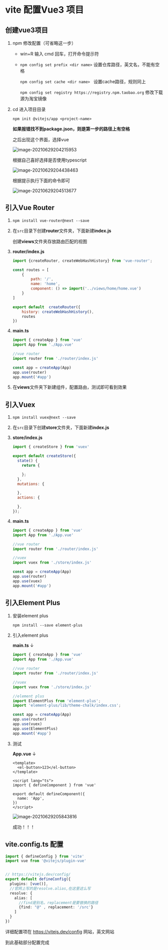 # vite 配置Vue3 项目

## 创建vue3项目

1. npm 修改配置（可省略这一步）

   * win+R 输入 cmd 回车，打开命令提示符

   * `npm config set prefix <dir name>` 设置仓库路径，英文名，不能有空格

     `npm config set cache <dir name> ` 设置cache路径，规则同上

     `npm config set registry https://registry.npm.taobao.org` 修改下载源为淘宝镜像

2. cd 进入项目目录

   `npm init @vitejs/app <project-name>`

   **如果报错找不到package.json，则是第一步的路径上有空格**

   之后出现这个界面，选择vue

   ![image-20210629204215953](E:\TZW\Entrepot\Note\MarkDown\Imgs\image-20210629204215953.png)
   
   根据自己喜好选择是否使用typescript
   
   ![image-20210629204438463](E:\TZW\Entrepot\Note\MarkDown\Imgs\image-20210629204438463.png)
   
   根据提示执行下面的命令即可
   
   ![image-20210629204513677](E:\TZW\Entrepot\Note\MarkDown\Imgs\image-20210629204513677.png)


## 引入Vue Router

1. `npm install vue-router@next --save`

2. 在`src`目录下创建**router**文件夹，下面新建**index.js**

   创建**views**文件夹存放路由匹配的视图

3. **router/index.js**

   ```javascript
   import {createRouter, createWebHashHistory} from 'vue-router';
   
   const routes = [
       {
           path: '/',
           name: 'home',
           component: () => import('../views/home/home.vue')
       }
   ]
   
   export default  createRouter({
       history: createWebHashHistory(),
       routes
   })
   ```

   

4. **main.ts**

   ```typescript
   import { createApp } from 'vue'
   import App from './App.vue'
   
   //vue router
   import router from './router/index.js'
   
   const app = createApp(App)
   app.use(router)
   app.mount('#app')
   ```

5. 在**views**文件夹下新建组件，配置路由，测试即可看到效果

## 引入Vuex

1. `npm install vuex@next --save`

2. 在`src`目录下创建**store**文件夹，下面新建**index.js**

3. **store/index.js**

   ```javascript
   import { createStore } from 'vuex'
   
   export default createStore({
     state() {
       return {
   
       };
     },
     mutations: {
   
     },
     actions: {
   
     },
   });
   ```

4. **main.ts**

   ```typescript
   import { createApp } from 'vue'
   import App from './App.vue'
   
   //vue router
   import router from './router/index.js'
   
   //vuex
   import vuex from './store/index.js'
   
   const app = createApp(App)
   app.use(router)
   app.use(vuex)
   app.mount('#app')
   ```


## 引入Element Plus

1. 安装element plus

   `npm install --save element-plus`

2. 引入element plus

   **main.ts** ↓

   ```typescript
   import { createApp } from 'vue'
   import App from './App.vue'
   
   //vue router
   import router from './router/index.js'
   
   //vuex
   import vuex from './store/index.js'
   
   //element plus
   import ElementPlus from 'element-plus';
   import 'element-plus/lib/theme-chalk/index.css';
   
   const app = createApp(App)
   app.use(router)
   app.use(vuex)
   app.use(ElementPlus)
   app.mount('#app')
   ```

3. 测试

   **App.vue** ↓

   ```vue
   <template>
     <el-button>123</el-button>
   </template>
   
   <script lang="ts">
   import { defineComponent } from 'vue'
   
   export default defineComponent({
     name: 'App',
   })
   </script>
   ```

   ![image-20210629205843816](E:\TZW\Entrepot\Note\MarkDown\Imgs\image-20210629205843816.png)

   成功！！！

## vite.config.ts 配置

```typescript
import { defineConfig } from 'vite'
import vue from '@vitejs/plugin-vue'


// https://vitejs.dev/config/
export default defineConfig({
  plugins: [vue()],
  //官网上写的是resolve.alias,在这里这么写
  resolve: {
    alias: [
      //find是别名，replacement是要替换的路径  
      {find: "@" , replacement: '/src'}
    ]
  }
})
```

详细配置项在 https://vitejs.dev/config 网站，英文网站



到此基础部分配置完成
